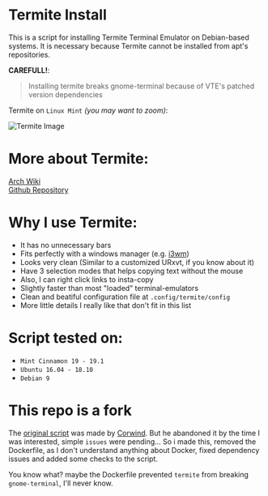 # Termite Install

This is a script for installing Termite Terminal Emulator on Debian-based systems. It is necessary because Termite cannot be installed from apt's repositories.

**CAREFULL!**:
> Installing termite breaks gnome-terminal because of VTE's patched version dependencies

Termite on `Linux Mint` *(you may want to zoom)*:

![Termite Image](https://raw.githubusercontent.com/marcospb19/LoadingNewYear/master/images/installation_and_usage.png)

# More about Termite:

[Arch Wiki](https://wiki.archlinux.org/index.php/Termite) \
[Github Repository](https://github.com/thestinger/termite)


# Why I use Termite:
- It has no unnecessary bars
- Fits perfectly with a windows manager (e.g. [i3wm](https://github.com/i3/i3))
- Looks very clean (Similar to a customized URxvt, if you know about it)
- Have 3 selection modes that helps copying text without the mouse
- Also, I can right click links to insta-copy
- Slightly faster than most "loaded" terminal-emulators
- Clean and beatiful configuration file at `.config/termite/config`
- More little details I really like that don't fit in this list

# Script tested on:
- `Mint Cinnamon 19 - 19.1`
- `Ubuntu 16.04 - 18.10`
- `Debian 9`

# This repo is a fork
The [original script](https://github.com/Corwind/termite-install) was made by [Corwind](https://github.com/corwind). But he abandoned it by the time I was interested, simple `issues` were pending... So i made this, removed the Dockerfile, as I don't understand anything about Docker, fixed dependency issues and added some checks to the script.

You know what? maybe the Dockerfile prevented `termite` from breaking `gnome-terminal`, I'll never know.
